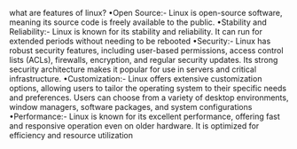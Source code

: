 what are features of linux?
•Open Source:- Linux is open-source software, meaning its source code is freely available to the public.
•Stability and Reliability:-  Linux is known for its stability and reliability. It can run for extended periods without needing to be rebooted
•Security:-  Linux has robust security features, including user-based permissions, access control lists (ACLs), firewalls, encryption, and regular security updates. Its strong security architecture makes it popular for use in servers and critical infrastructure.
•Customization:-  Linux offers extensive customization options, allowing users to tailor the operating system to their specific needs and preferences. Users can choose from a variety of desktop environments, window managers, software packages, and system configurations
•Performance:-  Linux is known for its excellent performance, offering fast and responsive operation even on older hardware. It is optimized for efficiency and resource utilization
